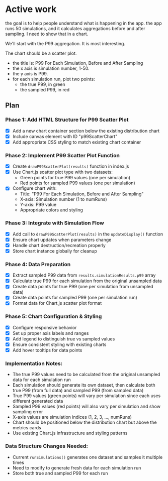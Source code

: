 # Active work

the goal is to help people understand what is happening in the app.
the app runs 50 simulations, and it calculates aggregations before and after sampling.
I need to show that in a chart.

We'll start with the P99 aggregation. It is most interesting.

The chart should be a scatter plot.

- the title is: P99 For Each Simulation, Before and After Sampling
- the x axis is simulation number, 1-50.
- the y axis is P99.
- for each simulation run, plot two points:
  - the true P99, in green
  - the sampled P99, in red

## Plan

### Phase 1: Add HTML Structure for P99 Scatter Plot

- [x] Add a new chart container section below the existing distribution chart
- [x] Include canvas element with ID "p99ScatterChart"
- [x] Add appropriate CSS styling to match existing chart container

### Phase 2: Implement P99 Scatter Plot Function

- [x] Create `drawP99ScatterPlot(results)` function in index.js
- [x] Use Chart.js scatter plot type with two datasets:
  - Green points for true P99 values (one per simulation)
  - Red points for sampled P99 values (one per simulation)
- [x] Configure chart with:
  - Title: "P99 For Each Simulation, Before and After Sampling"
  - X-axis: Simulation number (1 to numRuns)
  - Y-axis: P99 value
  - Appropriate colors and styling

### Phase 3: Integrate with Simulation Flow

- [x] Add call to `drawP99ScatterPlot(results)` in the `updateDisplay()` function
- [x] Ensure chart updates when parameters change
- [x] Handle chart destruction/recreation properly
- [x] Store chart instance globally for cleanup

### Phase 4: Data Preparation

- [x] Extract sampled P99 data from `results.simulationResults.p99` array
- [x] Calculate true P99 for each simulation from the original unsampled data
- [x] Create data points for true P99 (one per simulation from unsampled data)
- [x] Create data points for sampled P99 (one per simulation run)
- [x] Format data for Chart.js scatter plot format

### Phase 5: Chart Configuration & Styling

- [x] Configure responsive behavior
- [x] Set up proper axis labels and ranges
- [x] Add legend to distinguish true vs sampled values
- [x] Ensure consistent styling with existing charts
- [x] Add hover tooltips for data points

### Implementation Notes:

- The true P99 values need to be calculated from the original unsampled data for each simulation run
- Each simulation should generate its own dataset, then calculate both true P99 (from full data) and sampled P99 (from sampled data)
- True P99 values (green points) will vary per simulation since each uses different generated data
- Sampled P99 values (red points) will also vary per simulation and show sampling error
- X-axis values are simulation indices (1, 2, 3, ..., numRuns)
- Chart should be positioned below the distribution chart but above the metrics cards
- Use existing Chart.js infrastructure and styling patterns

### Data Structure Changes Needed:

- Current `runSimulations()` generates one dataset and samples it multiple times
- Need to modify to generate fresh data for each simulation run
- Store both true and sampled P99 for each run
